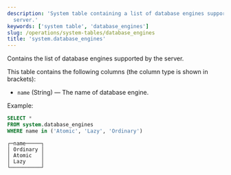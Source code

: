 ```yaml
---
description: 'System table containing a list of database engines supported by the
  server.'
keywords: ['system table', 'database_engines']
slug: /operations/system-tables/database_engines
title: 'system.database_engines'
---
```


Contains the list of database engines supported by the server.

This table contains the following columns (the column type is shown in brackets):

- `name` (String) — The name of database engine.

Example:

``` sql
SELECT *
FROM system.database_engines
WHERE name in ('Atomic', 'Lazy', 'Ordinary')
```

``` text
┌─name─────┐
│ Ordinary │
│ Atomic   │
│ Lazy     │
└──────────┘
```
